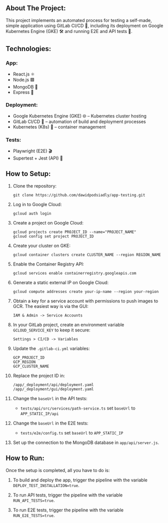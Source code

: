 ## About The Project:
This project implements an automated process for testing a self-made, simple application using GitLab CI/CD 🚀, including its deployment on Google Kubernetes Engine (GKE) 🛠️ and running E2E and API tests 🧪.

## Technologies:
### App:
- React.js ⚛️
- Node.js 🟩
- MongoDB 🍃
- Express 🚀

### Deployment:
- Google Kubernetes Engine (GKE) 🌐 – Kubernetes cluster hosting
- GitLab CI/CD 🔄 – automation of build and deployment processes
- Kubernetes (K8s) 🔧 – container management

### Tests:
- Playwright (E2E) 🎬
- Supertest + Jest (API) 🧪

## How to Setup:

1. Clone the repository:
    ```
    git clone https://github.com/dawidpodsiadly/app-testing.git
    ```

2. Log in to Google Cloud:
    ```
    gcloud auth login
    ```

3. Create a project on Google Cloud:
    ```
    gcloud projects create PROJECT_ID --name="PROJECT_NAME"
    gcloud config set project PROJECT_ID
    ```

4. Create your cluster on GKE:
    ```
    gcloud container clusters create CLUSTER_NAME --region REGION_NAME
    ```

5. Enable the Container Registry API:
    ```
    gcloud services enable containerregistry.googleapis.com
    ```

6. Generate a static external IP on Google Cloud:
    ```
    gcloud compute addresses create your-ip-name --region your-region
    ```

7. Obtain a key for a service account with permissions to push images to GCR. The easiest way is via the GUI:
    ```
    IAM & Admin -> Service Accounts
    ```

8. In your GitLab project, create an environment variable `GCLOUD_SERVICE_KEY` to keep it secure:
    ```
    Settings > CI/CD -> Variables
    ```

9. Update the `.gitlab-ci.yml` variables:
    ```
    GCP_PROJECT_ID
    GCP_REGION
    GCP_CLUSTER_NAME
    ```

10. Replace the project ID in:
    ```
    /app/_deployment/api/deployment.yaml
    /app/_deployment/gui/deployment.yaml
    ```

11. Change the `baseUrl` in the API tests:
    - `tests/api/src/services/path-service.ts` set `baseUrl` to `APP_STATIC_IP/api`

12. Change the `baseUrl` in the E2E tests:
    - `tests/e2e/config.ts` set `baseUrl` to `APP_STATIC_IP`

13. Set up the connection to the MongoDB database in `app/api/server.js`.

## How to Run:

Once the setup is completed, all you have to do is:

1. To build and deploy the app, trigger the pipeline with the variable `DEPLOY_TEST_INSTALLATION=true`.

2. To run API tests, trigger the pipeline with the variable `RUN_API_TESTS=true`.

3. To run E2E tests, trigger the pipeline with the variable `RUN_E2E_TESTS=true`.
